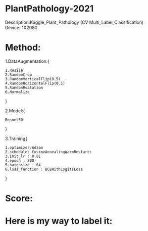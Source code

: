 # PlantPathology-2021
Description:Kaggle_Plant_Pathology (CV Multi_Label_Classification)<br/>
Device: 1X2080<br/>
# Method:
1.DataAugmentation:{<br/>


    1.Resize
    2.RandomCrop
    3.RandomVerticalFlip(0.5)
    4.RandomHorizontalFlip(0.5)
    5.RandomRoatation
    6.Normalize


   }<br/>
   
2.Model:{

    Resnet50
}

3.Training{

    1.optimizer:Adaam
    2.schedule: CosineAnnealingWarmRestarts
    3.Init_lr : 0.01
    4.epoch : 200
    5.batchsize : 64
    6.loss_function : BCEWithLogitsLoss
  }
	
	
# Score:

# Here is my way to label it:

